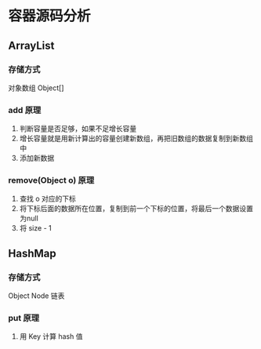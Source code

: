 # 容器源码分析

## ArrayList

### 存储方式

对象数组 Object[]

### add 原理

1. 判断容量是否足够，如果不足增长容量
2. 增长容量就是用新计算出的容量创建新数组，再把旧数组的数据复制到新数组中
3. 添加新数据

### remove(Object o) 原理

1. 查找 o 对应的下标
2. 将下标后面的数据所在位置，复制到前一个下标的位置，将最后一个数据设置为null
3. 将 size - 1 

## HashMap

### 存储方式

Object Node 链表

### put 原理

1. 用 Key 计算 hash 值

